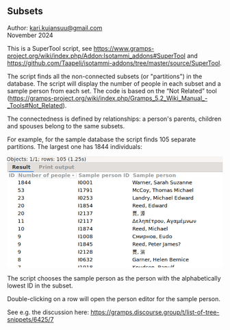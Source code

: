 Subsets
-------
Author: kari.kujansuu@gmail.com<br>
November 2024<br>

This is a SuperTool script, see https://www.gramps-project.org/wiki/index.php/Addon:Isotammi_addons#SuperTool and https://github.com/Taapeli/isotammi-addons/tree/master/source/SuperTool.

The script finds all the non-connected subsets (or "partitions") in the database. The script will display the number of people in each subset and a sample person from each set. The code is based on the “Not Related” tool (https://gramps-project.org/wiki/index.php/Gramps_5.2_Wiki_Manual_-_Tools#Not_Related).

The connectedness is defined by relationships: a person's parents, children and spouses belong to the same subsets. 

For example, for the sample database the script finds 105 separate partitions. The largest one has 1844 individuals:

![subsets](subsets.png)

The script chooses the sample person as the person with the alphabetically lowest ID in the subset.

Double-clicking on a row will open the person editor for the sample person. 

See e.g. the discussion here: https://gramps.discourse.group/t/list-of-tree-snippets/6425/7


